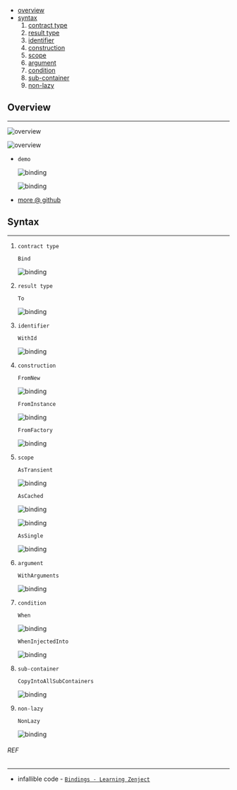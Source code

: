 * [overview](#overview)
* [syntax](#syntax)
	1. [contract type](#contract-type)
	2. [result type](#result-type)
	3. [identifier](#identifier)
	4. [construction](#construction)
	5. [scope](#scope)
	6. [argument](#argument)
	7. [condition](#condition)
	8. [sub-container](#sub-container)		
	9. [non-lazy](#non-lazy)

## Overview <a name="overview"></a>

---

![overview](./_asset/img/10.jpg)

![overview](./_asset/img/14.jpg)

* `demo`

	![binding](./_asset/img/11.jpg)

	![binding](./_asset/img/12.jpg)

* [more @ github](https://github.com/svermeulen/Zenject#binding)

## Syntax <a name="syntax"></a>

---

1. `contract type` <a name="contract-type"></a>

	`Bind`

	![binding](./_asset/img/13.jpg)

2. `result type` <a name="result-type"></a>

	`To`

	![binding](./_asset/img/15.png)

3. `identifier` <a name="identifier"></a>

	`WithId`

	![binding](./_asset/img/16.png)

4. `construction` <a name="construction"></a>

	`FromNew`

	![binding](./_asset/img/17.png)

	`FromInstance`

	![binding](./_asset/img/18.png)

	`FromFactory`

	![binding](./_asset/img/19.png)		

5. `scope` <a name="scope"></a>

	`AsTransient`

	![binding](./_asset/img/20.png)

	`AsCached`

	![binding](./_asset/img/21.png)

	![binding](./_asset/img/23.png)

	`AsSingle`

	![binding](./_asset/img/22.png)

6. `argument` <a name="argument"></a>

	`WithArguments`

	![binding](./_asset/img/24.png)

6. `condition` <a name="condition"></a>

	`When`

	![binding](./_asset/img/25.png)

	`WhenInjectedInto`

	![binding](./_asset/img/26.png)

7. `sub-container` <a name="sub-container"></a>

	`CopyIntoAllSubContainers`

	![binding](./_asset/img/27.png)

8. `non-lazy` <a name="non-lazy"></a>

	`NonLazy`

	![binding](./_asset/img/28.png)

###### REF

---

* infallible code - [`Bindings - Learning Zenject`](https://www.youtube.com/watch?v=qhjC-KWfZRI)